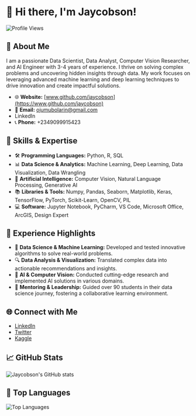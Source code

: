 # 👋 Hi there, I'm Jaycobson!

![Profile Views](https://komarev.com/ghpvc/?username=jaycobson&color=blue)

## 🚀 About Me

I am a passionate Data Scientist, Data Analyst, Computer Vision Researcher, and AI Engineer with 3-4 years of experience. I thrive on solving complex problems and uncovering hidden insights through data. My work focuses on leveraging advanced machine learning and deep learning techniques to drive innovation and create impactful solutions.

- 🌐 **Website:** [www.github.com/jaycobson](https://www.github.com/jaycobson)
- 📧 **Email:** [ojumubolarin@gmail.com](mailto:ojumubolarin@gmail.com)
- LinkedIn 
- 📞 **Phone:** +2349099915423

## 💼 Skills & Expertise

- 🛠️ **Programming Languages:** Python, R, SQL
- 📊 **Data Science & Analytics:** Machine Learning, Deep Learning, Data Visualization, Data Wrangling
- 🧠 **Artificial Intelligence:** Computer Vision, Natural Language Processing, Generative AI
- 📚 **Libraries & Tools:** Numpy, Pandas, Seaborn, Matplotlib, Keras, TensorFlow, PyTorch, Scikit-Learn, OpenCV, PIL
- 💻 **Software:** Jupyter Notebook, PyCharm, VS Code, Microsoft Office, ArcGIS, Design Expert

## 🌟 Experience Highlights

- 🧩 **Data Science & Machine Learning:** Developed and tested innovative algorithms to solve real-world problems.
- 🔍 **Data Analysis & Visualization:** Translated complex data into actionable recommendations and insights.
- 🤖 **AI & Computer Vision:** Conducted cutting-edge research and implemented AI solutions in various domains.
- 👥 **Mentoring & Leadership:** Guided over 90 students in their data science journey, fostering a collaborative learning environment.

## 🌐 Connect with Me

- [LinkedIn](https://www.linkedin.com/in/jaycobson)
- [Twitter](https://twitter.com/jaycobson)
- [Kaggle](https://www.kaggle.com/jaycobson)

## 📈 GitHub Stats

![Jaycobson's GitHub stats](https://github-readme-stats.vercel.app/api?username=jaycobson&show_icons=true&theme=radical)

## 🚀 Top Languages

![Top Languages](https://github-readme-stats.vercel.app/api/top-langs/?username=jaycobson&layout=compact&theme=radical)
